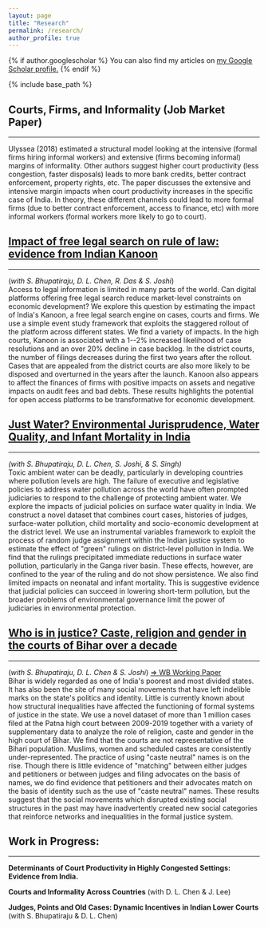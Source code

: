 ```yaml
---
layout: page
title: "Research"
permalink: /research/
author_profile: true
---
```


{% if author.googlescholar %}
  You can also find my articles on <u><a href="{{author.googlescholar}}">my Google Scholar profile</a>.</u>
{% endif %}

{% include base_path %}


## Courts, Firms, and Informality (Job Market Paper)
---
Ulyssea (2018) estimated a structural model looking at the intensive (formal firms hiring informal workers) and extensive (firms becoming informal) margins of informality. Other authors suggest higher court productivity (less congestion, faster disposals) leads to more bank credits, better contract enforcement, property rights, etc. The paper discusses the extensive and intensive margin impacts when court productivity increases in the specific case of India. In theory, these different channels could lead to more formal firms (due to better contract enforcement, access to finance, etc) with more informal workers (formal workers more likely to go to court).



## [Impact of free legal search on rule of law: evidence from Indian Kanoon](files/Draft_Indian_Kanoon_2022.pdf)
---
(*with S. Bhupatiraju, D. L. Chen, R. Das & S. Joshi*)  
Access to legal information is limited in many parts of the world. Can digital platforms offering free legal search reduce market-level constraints on economic development? We explore this question by estimating the impact of India's Kanoon, a free legal search engine on cases, courts and firms. We use a simple event study framework that exploits the staggered rollout of the platform across different states. We find a variety of impacts. In the high courts, Kanoon is associated with a 1--2\% increased likelihood of case resolutions and an over 20\% decline in case backlog. In the district courts, the number of filings decreases during the first two years after the rollout. Cases that are appealed from the district courts are also more likely to be disposed and overturned in the years after the launch. Kanoon also appears to affect the finances of firms with positive impacts on assets and negative impacts on audit fees and bad debts. These results highlights the potential for open access platforms to be transformative for economic development.    


## [Just Water? Environmental Jurisprudence, Water Quality, and Infant Mortality in India](files/Draft_Water_Pollution_2022.pdf)
---
*(with S. Bhupatiraju, D. L. Chen, S. Joshi, & S. Singh)*  
Toxic ambient water can be deadly, particularly in developing countries where pollution levels are high. The failure of executive and legislative policies to address water pollution across the world have often prompted judiciaries to respond to the challenge of protecting ambient water. We explore the impacts of judicial policies on surface water quality in India. We construct a novel dataset that combines court cases, histories of judges, surface-water pollution, child mortality and socio-economic development at the district level. We use an instrumental variables framework to exploit the process of random judge assignment within the Indian justice system to estimate the effect of "green" rulings on district-level pollution in India. We find that the rulings precipitated immediate reductions in surface water pollution, particularly in the Ganga river basin. These effects, however, are confined to the year of the ruling and do not show persistence. We also find limited impacts on neonatal and infant mortality. This is suggestive evidence that judicial policies can succeed in lowering short-term pollution, but the broader problems of environmental governance limit the power of judiciaries in environmental protection.


## [Who is in justice? Caste, religion and gender in the courts of Bihar over a decade](files/Draft_Patna.pdf)
---
(*with S. Bhupatiraju, D. L. Chen & S. Joshi*)  [=> WB Working Paper](https://documents1.worldbank.org/curated/en/384061614260524872/pdf/Who-Is-in-Justice-Caste-Religion-and-Gender-in-the-Courts-of-Bihar-over-a-Decade.pdf)  
Bihar is widely regarded as one of India's poorest and most divided states. It has also been the site of many social movements that have left indelible marks on the state's politics and identity. Little is currently known about how structural inequalities have affected the functioning of formal systems of justice in the state. We use a novel dataset of more than 1 million cases filed at the Patna high court between 2009-2019 together with a variety of supplementary data to analyze the role of religion, caste and gender in the high court of Bihar. We find that the courts are not representative of the Bihari population. Muslims, women and scheduled castes are consistently under-represented. The practice of using "caste neutral" names is on the rise. Though there is little evidence of "matching" between either judges and petitioners or between judges and filing advocates on the basis of names, we do find evidence that petitioners and their advocates match on the basis of identity such as the use of "caste neutral" names. These results suggest that the social movements which disrupted existing social structures in the past may have inadvertently created new social categories that reinforce networks and inequalities in the formal justice system.


## Work in Progress:
---
**Determinants of Court Productivity in Highly Congested Settings: Evidence from India.**

**Courts and Informality Across Countries** (with D. L. Chen & J. Lee)

**Judges, Points and Old Cases: Dynamic Incentives in Indian Lower Courts** (with S. Bhupatiraju & D. L. Chen) 